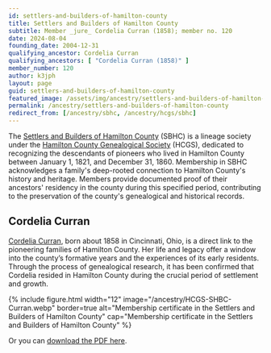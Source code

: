 ```yaml
---
id: settlers-and-builders-of-hamilton-county
title: Settlers and Builders of Hamilton County
subtitle: Member _jure_ Cordelia Curran (1858); member no. 120
date: 2024-08-04
founding_date: 2004-12-31
qualifying_ancestor: Cordelia Curran
qualifying_ancestors: [ "Cordelia Curran (1858)" ]
member_number: 120
author: k3jph
layout: page
guid: settlers-and-builders-of-hamilton-county
featured_image: /assets/img/ancestry/settlers-and-builders-of-hamilton-county.webp
permalink: /ancestry/settlers-and-builders-of-hamilton-county
redirect_from: [/ancestry/sbhc, /ancestry/hcgs/sbhc]
---
```


The [Settlers and Builders of Hamilton
County](https://hcgsohio.org/cpage.php?pt=101) (SBHC) is a lineage
society under the [Hamilton County Genealogical
Society](https://hcgsohio.org/) (HCGS), dedicated to recognizing the
descendants of pioneers who lived in Hamilton County between January 1,
1821, and December 31, 1860.  Membership in SBHC acknowledges a family's
deep-rooted connection to Hamilton County's history and heritage.
Members provide documented proof of their ancestors' residency in the
county during this specified period, contributing to the preservation of
the county's genealogical and historical records.

## Cordelia Curran

[Cordelia Curran](https://www.wikitree.com/wiki/Curran-3638), born about
1858 in Cincinnati, Ohio, is a direct link to the pioneering families of
Hamilton County. Her life and legacy offer a window into the county’s
formative years and the experiences of its early residents. Through the
process of genealogical research, it has been confirmed that Cordelia
resided in Hamilton County during the crucial period of settlement and
growth.

{% include figure.html width="12"
   image="/ancestry/HCGS-SHBC-Curran.webp" border=true
   alt="Membership certificate in the Settlers and Builders of Hamilton County"
   cap="Membership certificate in the Settlers and Builders of Hamilton County" %}
   
Or you can [download the PDF here](/assets/docs/ancestry/HCGS-SHBC-Curran.pdf).
